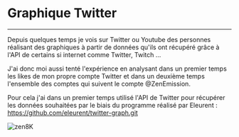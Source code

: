 # Graphique Twitter

<hr> 

Depuis quelques temps je vois sur Twitter ou Youtube des personnes réalisant des graphiques à partir de données qu'ils ont récupéré grâce à l'API de certains si internet comme Twitter, Twitch ...

J'ai donc moi aussi tenté l'expérience en analysant dans un premier temps les likes de mon propre compte Twitter et dans un deuxième temps l'ensemble des comptes qui suivent le compte @ZenEmission.

Pour cela j'ai dans un premier temps utilisé l'API de Twitter pour récupérer les données souhaitées par le biais du programme réalisé par Eleurent : https://github.com/eleurent/twitter-graph.git


![zen8K](https://user-images.githubusercontent.com/94399277/204090634-b3404125-5bf2-46fa-8f17-1cdf6b6af3a5.png)
